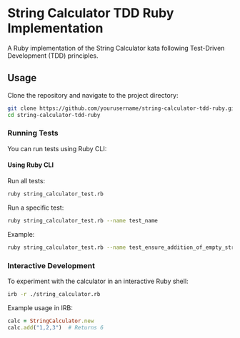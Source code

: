 # String Calculator TDD Ruby Implementation

A Ruby implementation of the String Calculator kata following Test-Driven Development (TDD) principles.

## Usage

Clone the repository and navigate to the project directory:

```bash
git clone https://github.com/yourusername/string-calculator-tdd-ruby.git
cd string-calculator-tdd-ruby
```

### Running Tests

You can run tests using Ruby CLI:

#### Using Ruby CLI

Run all tests:

```bash
ruby string_calculator_test.rb
```

Run a specific test:

```bash
ruby string_calculator_test.rb --name test_name
```

Example:

```bash
ruby string_calculator_test.rb --name test_ensure_addition_of_empty_string_returns_zero
```

### Interactive Development

To experiment with the calculator in an interactive Ruby shell:

```bash
irb -r ./string_calculator.rb
```

Example usage in IRB:

```ruby
calc = StringCalculator.new
calc.add("1,2,3")  # Returns 6
```
